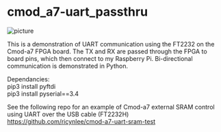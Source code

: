 # cmod_a7-uart_passthru
![picture](https://cdn11.bigcommerce.com/s-7gavg/images/stencil/320w/products/516/4033/Cmod_A7-obl-600__50330.1614011629.png)

This is a demonstration of UART communication using the FT2232 on the Cmod-a7 FPGA board. The TX and RX are passed through the FPGA to board pins, which then connect to my Raspberry Pi. Bi-directional communication is demonstrated in Python.

<p>Dependancies:<br>
pip3 install pyftdi<br>
pip3 install pyserial==3.4</p>

See the following repo for an example of Cmod-a7 external SRAM control using UART over the USB cable (FT2232H)
https://github.com/ricynlee/cmod-a7-uart-sram-test
